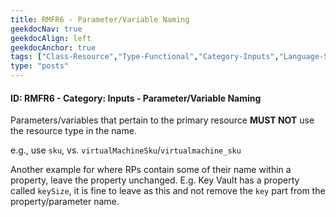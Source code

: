 ```yaml
---
title: RMFR6 - Parameter/Variable Naming
geekdocNav: true
geekdocAlign: left
geekdocAnchor: true
tags: ["Class-Resource","Type-Functional","Category-Inputs","Language-Shared","Enforcement-MUST","Persona-Owner","Persona-Contributor","Lifecycle-Maintenance"]
type: "posts"
---
```


#### ID: RMFR6 - Category: Inputs - Parameter/Variable Naming

Parameters/variables that pertain to the primary resource **MUST NOT** use the resource type in the name.

e.g., use `sku`, vs. `virtualMachineSku`/`virtualmachine_sku`

Another example for where RPs contain some of their name within a property, leave the property unchanged. E.g. Key Vault has a property called `keySize`, it is fine to leave as this and not remove the `key` part from the property/parameter name.
